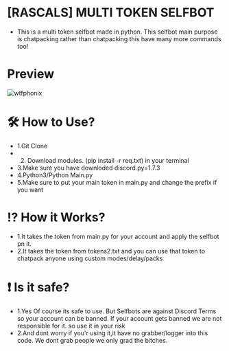 # [RASCALS] MULTI TOKEN SELFBOT

- This is a multi token selfbot made in python. This selfbot main purpose is chatpacking rather than chatpacking this have many more commands too!

# Preview
<p><img align="center" src="https://cdn.discordapp.com/attachments/1275808575759061042/1347937847419867316/XRecorder_Edited_20250308_02.jpg?ex=67cda472&is=67cc52f2&hm=8af2fda747be52240171e4e99e83040e7ce128956f4d5864476cae1eeebf7e49&" alt="wtfphonix" /></p>

# 🛠 How to Use? 
- 1.Git Clone 
- 2. Download modules. (pip install -r req.txt) in your terminal
- 3.Make sure you have downloded discord.py=1.7.3
- 4.Python3/Python Main.py
- 5.Make sure to put your main token in main.py and change the prefix if you want
# ⁉️ How it Works?
- 1.It takes the token from main.py for your account and apply the selfbot pn it.
- 2.It takes the token from tokens2.txt and you can use that token to chatpack anyone using custom modes/delay/packs
# ❗ Is it safe?
- 1.Yes Of course its safe to use. But Selfbots are against Discord Terms so your account can be banned. If your account gets banned we are not responsible for it. so use it in your risk
- 2.And dont worry if you'r using it,it have no grabber/logger into this code. We dont grab people we only grad the bitches.
